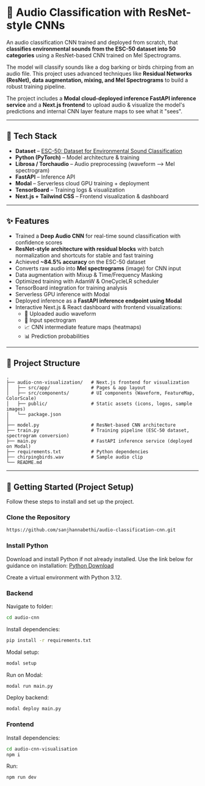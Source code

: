 # 🎵 Audio Classification with ResNet-style CNNs

An audio classification CNN trained and deployed from scratch, that **classifies environmental sounds from the ESC-50 dataset into 50 categories** using a ResNet-based CNN trained on Mel Spectrograms. 

The model will classify sounds like a dog barking or birds chirping from an audio file. This project uses advanced techniques like **Residual Networks (ResNet), data augmentation, mixing, and Mel Spectrograms** to build a robust training pipeline.

The project includes a **Modal cloud-deployed inference FastAPI inference service** and a **Next.js frontend** to upload audio & visualize the model's predictions and internal CNN layer feature maps to see what it "sees".

---

## 🚀 Tech Stack

- **Dataset** – [ESC-50: Dataset for Environmental Sound Classification](https://github.com/karolpiczak/ESC-50)
- **Python (PyTorch)** – Model architecture & training  
- **Librosa / Torchaudio** – Audio preprocessing (waveform --> Mel spectrogram)  
- **FastAPI** – Inference API
- **Modal** – Serverless cloud GPU training + deployment  
- **TensorBoard** – Training logs & visualization
- **Next.js + Tailwind CSS** – Frontend visualization & dashboard  
---

## ✨ Features

- Trained a **Deep Audio CNN** for real-time sound classification with confidence scores
- **ResNet-style architecture with residual blocks** with batch normalization and shortcuts for stable and fast training
- Achieved **~84.5% accuracy** on the ESC-50 dataset  
- Converts raw audio into **Mel spectrograms** (image) for CNN input 
- Data augmentation with Mixup & Time/Frequency Masking
- Optimized training with AdamW & OneCycleLR scheduler
- TensorBoard integration for training analysis
- Serverless GPU inference with Modal
- Deployed inference as a **FastAPI inference endpoint using Modal**  
- Interactive Next.js & React dashboard with frontend visualizations:
  - 🎵 Uploaded audio waveform  
  - 🎼 Input spectrogram  
  - 📈 CNN intermediate feature maps (heatmaps)  
  - 📊 Prediction probabilities  

---

## 📂 Project Structure

```
.
├── audio-cnn-visualization/   # Next.js frontend for visualization
│   ├── src/app/               # Pages & app layout
│   ├── src/components/        # UI components (Waveform, FeatureMap, ColorScale)
│   ├── public/                # Static assets (icons, logos, sample images)
│   └── package.json
│
├── model.py                   # ResNet-based CNN architecture
├── train.py                   # Training pipeline (ESC-50 dataset, spectrogram conversion)
├── main.py                    # FastAPI inference service (deployed on Modal)
├── requirements.txt           # Python dependencies
├── chirpingbirds.wav          # Sample audio clip
└── README.md
```

---

## 🚀 Getting Started (Project Setup)

Follow these steps to install and set up the project.

### Clone the Repository
```bash
https://github.com/sanjhannabethi/audio-classification-cnn.git
```

### Install Python

Download and install Python if not already installed. Use the link below for guidance on installation: [Python Download](https://www.python.org/downloads/)

Create a virtual environment with Python 3.12.

### Backend

Navigate to folder:
```bash
cd audio-cnn
```

Install dependencies:
```bash
pip install -r requirements.txt
```

Modal setup:
```bash
modal setup
```

Run on Modal:
```bash
modal run main.py
```

Deploy backend:
```bash
modal deploy main.py
```

### Frontend

Install dependencies:
```bash
cd audio-cnn-visualisation
npm i
```
Run:
```bash
npm run dev
```
